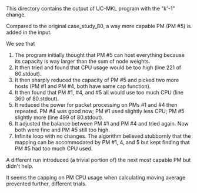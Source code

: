 This directory contains the output of UC-MKL program with the "k'-1" change.

Compared to the original case_study_80, a way more capable PM (PM #5) is added in the input.

We see that

 1. The program initially thought that PM #5 can host everything because its capacity is way larger than the sum of node weights.
 2. It then tried and found that CPU usage would be too high (line 221 of 80.stdout).
 3. It then sharply reduced the capacity of PM #5 and picked two more hosts (PM #1 and PM #4, both have same cap function).
 4. It then found that PM #1, #4, and #5 all would use too much CPU (line 360 of 80.stdout).
 5. It reduced the power for packet processing on PMs #1 and #4 then repeated. PM #4 was good now; PM #1 used slightly less CPU; PM #5 
    slightly more (line 499 of 80.stdout).
 6. It adjusted the balance between PM #1 and PM #4 and tried again. Now both were fine and PM #5 still too high.
 7. Infinite loop with no changes. The algorithm believed stubbornly that the mapping can be accommodated by PM #1, 4, and 5 but kept finding
    that PM #5 had too much CPU used.

A different run introduced (a trivial portion of) the next most capable PM but didn't help.

It seems the capping on PM CPU usage when calculating moving average prevented further, different trials.
